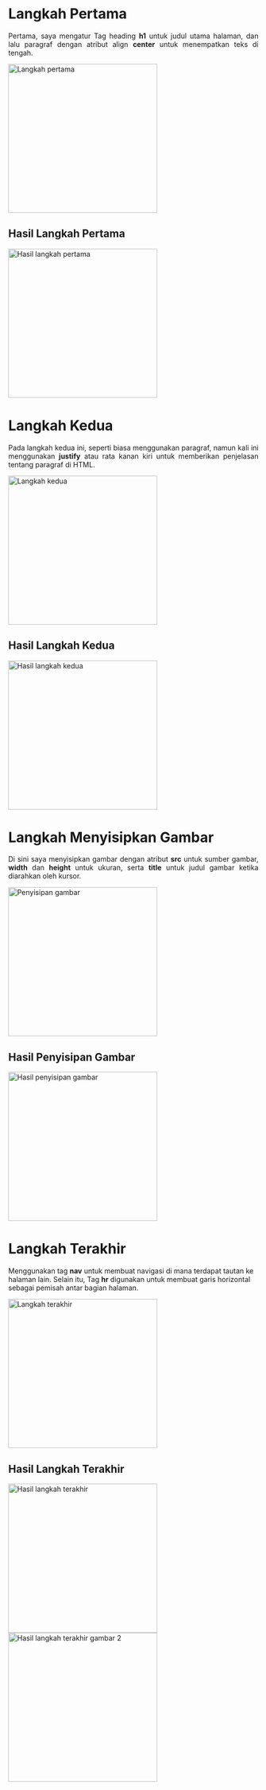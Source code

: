<title>Penjelasan Langkah-Langkah Tugas</title>

<h1>Langkah Pertama</h1>
<p align="justify">
    Pertama, saya mengatur Tag heading <b>h1</b> untuk judul utama halaman, 
    dan lalu paragraf dengan atribut align <b>center</b> untuk menempatkan teks di tengah.
</p>
<img src="https://github.com/user-attachments/assets/c209f258-a923-4ec4-9921-cbbb23f6fda5" width="300" height="auto" alt="Langkah pertama">

<h2>Hasil Langkah Pertama</h2>
<img src="https://github.com/user-attachments/assets/05c35397-3159-4b22-977e-457e48ea086d" width="300" height="auto" title="312310184" alt="Hasil langkah pertama">


<h1>Langkah Kedua</h1>
<p align="justify">
    Pada langkah kedua ini, seperti biasa menggunakan paragraf, 
    namun kali ini menggunakan <b>justify</b> atau rata kanan kiri 
    untuk memberikan penjelasan tentang paragraf di HTML.
</p>
<img src="https://github.com/user-attachments/assets/64e125c8-bdeb-412b-97d0-981bffd4c86a" width="300" height="auto" alt="Langkah kedua">

<h2>Hasil Langkah Kedua</h2>
<img src="https://github.com/user-attachments/assets/ebfd57a9-e497-4a16-8541-f210733cc761" width="300" height="auto" title="312310184" alt="Hasil langkah kedua">

<h1>Langkah Menyisipkan Gambar</h1>
<p align="justify">
    Di sini saya menyisipkan gambar dengan atribut <b>src</b> untuk sumber gambar, 
    <b>width</b> dan <b>height</b> untuk ukuran, serta <b>title</b> untuk judul gambar ketika diarahkan oleh kursor.
</p>
<img src="https://github.com/user-attachments/assets/faa2af69-7c94-4e8e-bfb0-cf1f6a623fb3" width="300" height="auto" alt="Penyisipan gambar">

<h2>Hasil Penyisipan Gambar</h2>
<img src="https://github.com/user-attachments/assets/2a7b2f2d-8ca8-4dbe-b0d2-c0e9e757a9fc" width="300" height="auto" title="312310184" alt="Hasil penyisipan gambar">


<h1>Langkah Terakhir</h1>
<p>
    Menggunakan tag <b>nav</b> untuk membuat navigasi di mana terdapat tautan ke halaman lain. 
    Selain itu, Tag <b>hr</b> digunakan untuk membuat garis horizontal sebagai pemisah antar bagian halaman.
</p>
<img src="https://github.com/user-attachments/assets/f37f6ca3-ece1-4919-9b58-0b4b53765209" width="300" height="auto" alt="Langkah terakhir">

<h2>Hasil Langkah Terakhir</h2>
<img src="https://github.com/user-attachments/assets/584ecb1a-ddd6-491e-81b1-14f8400ddcc9" width="300" height="auto" title="312310184" alt="Hasil langkah terakhir">
<img src="https://github.com/user-attachments/assets/36cb8398-eb97-43a2-9ea6-51b2d6577c73" width="300" height="auto" title="312310185" alt="Hasil langkah terakhir gambar 2">
